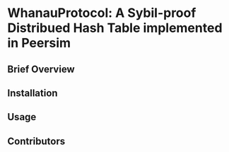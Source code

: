 # WhanauProtocol: A Sybil-proof Distribued Hash Table implemented in Peersim 

## Brief Overview

## Installation

## Usage

## Contributors